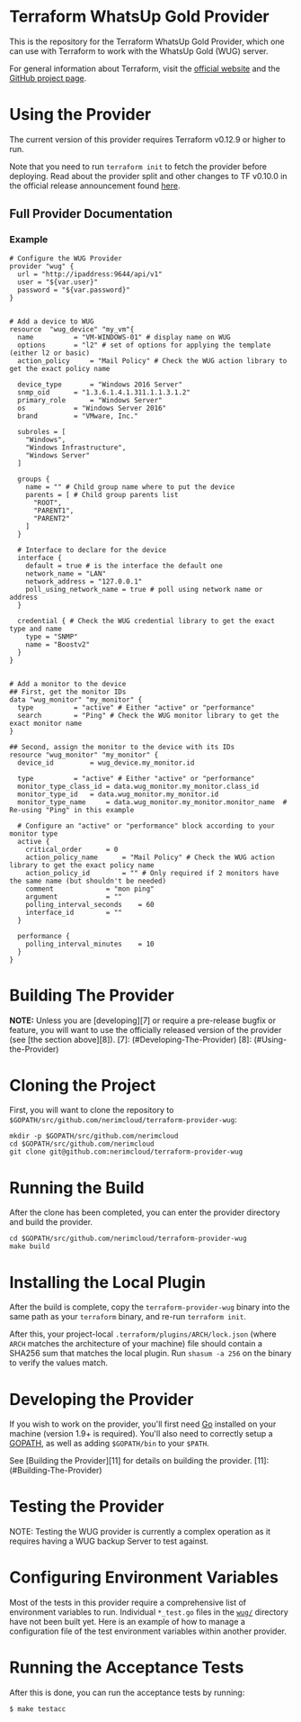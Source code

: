 # Terraform WhatsUp Gold Provider

This is the repository for the Terraform WhatsUp Gold Provider, which one can use
with Terraform to work with the WhatsUp Gold (WUG) server.

For general information about Terraform, visit the [official website][3] and the
[GitHub project page][4].

[3]: https://terraform.io/
[4]: https://github.com/hashicorp/terraform


# Using the Provider

The current version of this provider requires Terraform v0.12.9 or higher to
run.

Note that you need to run `terraform init` to fetch the provider before
deploying. Read about the provider split and other changes to TF v0.10.0 in the
official release announcement found [here][4].

[4]: https://www.hashicorp.com/blog/hashicorp-terraform-0-10/


## Full Provider Documentation

### Example
```hcl
# Configure the WUG Provider
provider "wug" {
  url = "http://ipaddress:9644/api/v1"
  user = "${var.user}"
  password = "${var.password}"
}


# Add a device to WUG
resource  "wug_device" "my_vm"{
  name 			= "VM-WINDOWS-01" # display name on WUG
  options 		= "l2" # set of options for applying the template (either l2 or basic)
  action_policy 	= "Mail Policy" # Check the WUG action library to get the exact policy name

  device_type 		= "Windows 2016 Server"
  snmp_oid 		= "1.3.6.1.4.1.311.1.1.3.1.2"
  primary_role 		= "Windows Server"
  os 			= "Windows Server 2016"
  brand 		= "VMware, Inc."
  
  subroles = [
    "Windows",
    "Windows Infrastructure",
    "Windows Server"
  ]

  groups {
    name = "" # Child group name where to put the device
    parents = [ # Child group parents list
      "ROOT",
      "PARENT1",
      "PARENT2"
    ]
  }

  # Interface to declare for the device
  interface {
    default = true # is the interface the default one
    network_name = "LAN"
    network_address = "127.0.0.1"
    poll_using_network_name = true # poll using network name or address
  }

  credential { # Check the WUG credential library to get the exact type and name
    type = "SNMP"
    name = "Boostv2"
  }
}


# Add a monitor to the device
## First, get the monitor IDs
data "wug_monitor" "my_monitor" {
  type 			= "active" # Either "active" or "performance"
  search	 	= "Ping" # Check the WUG monitor library to get the exact monitor name
}

## Second, assign the monitor to the device with its IDs
resource "wug_monitor" "my_monitor" {
  device_id 		= wug_device.my_monitor.id

  type 			= "active" # Either "active" or "performance"
  monitor_type_class_id = data.wug_monitor.my_monitor.class_id
  monitor_type_id 	= data.wug_monitor.my_monitor.id
  monitor_type_name 	= data.wug_monitor.my_monitor.monitor_name	# Re-using "Ping" in this example
  
  # Configure an "active" or "performance" block according to your monitor type
  active {
    critical_order 		= 0
    action_policy_name 		= "Mail Policy" # Check the WUG action library to get the exact policy name
    action_policy_id 		= "" # Only required if 2 monitors have the same name (but shouldn't be needed)
    comment 			= "mon ping"
    argument 			= ""
    polling_interval_seconds 	= 60
    interface_id 		= ""
  }

  performance {
    polling_interval_minutes	= 10
  }
}

```



# Building The Provider

**NOTE:** Unless you are [developing][7] or require a pre-release bugfix or feature,
you will want to use the officially released version of the provider (see [the
section above][8]).
[7]: (#Developing-The-Provider)
[8]: (#Using-the-Provider)

# Cloning the Project
First, you will want to clone the repository to `$GOPATH/src/github.com/nerimcloud/terraform-provider-wug`:

```
mkdir -p $GOPATH/src/github.com/nerimcloud
cd $GOPATH/src/github.com/nerimcloud
git clone git@github.com:nerimcloud/terraform-provider-wug

```

# Running the Build
After the clone has been completed, you can enter the provider directory and build the provider.

```
cd $GOPATH/src/github.com/nerimcloud/terraform-provider-wug
make build

```

# Installing the Local Plugin
After the build is complete, copy the `terraform-provider-wug` binary into the same path as your `terraform` binary, and re-run `terraform init`.

After this, your project-local `.terraform/plugins/ARCH/lock.json` (where `ARCH` matches the architecture of your machine) file should contain a SHA256 sum that matches the local plugin. Run `shasum -a 256` on the binary to verify the values match.

# Developing the Provider
If you wish to work on the provider, you'll first need [Go][9] installed on your machine (version 1.9+ is required). You'll also need to correctly setup a [GOPATH][10], as well as adding `$GOPATH/bin` to your `$PATH`.

[9]:https://golang.org/
[10]:https://golang.org/doc/code.html#GOPATH
See [Building the Provider][11] for details on building the provider.
[11]: (#Building-The-Provider)


# Testing the Provider
NOTE: Testing the WUG provider is currently a complex operation as it requires having a WUG backup Server to test against.

# Configuring Environment Variables
Most of the tests in this provider require a comprehensive list of environment variables to run. Individual `*_test.go` files in the [`wug/`][12] directory have not been built yet. 
Here is an example of how to manage a configuration file of the test environment variables within another provider.

[12]: https://github.com/nerimcloud/terraform-provider-wug

# Running the Acceptance Tests

After this is done, you can run the acceptance tests by running:

```
$ make testacc

```
